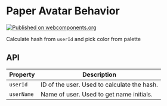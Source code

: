 # Paper Avatar Behavior
[![Published on webcomponents.org](https://img.shields.io/badge/webcomponents.org-published-blue.svg)](https://www.webcomponents.org/element/petja/paper-avatar-behavior)

Calculate hash from `userId` and pick color from palette

## API

Property | Description
---------|--------------
`userId` | ID of the user. Used to calculate the hash.
`userName` | Name of user. Used to get name initials.
